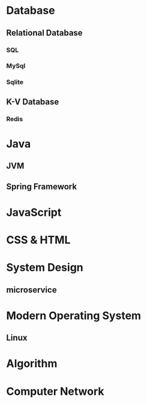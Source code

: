 # Database

## Relational Database

### SQL

### MySql

### Sqlite



## K-V Database

### Redis



# Java

## JVM

## Spring Framework



# JavaScript

# CSS & HTML

# System Design

## microservice

# Modern Operating System

## Linux

# Algorithm

# Computer Network

